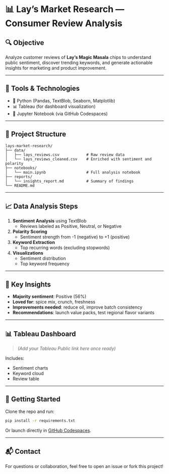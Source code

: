 # 📊 Lay’s Market Research — Consumer Review Analysis

## 🔍 Objective

Analyze customer reviews of **Lay’s Magic Masala** chips to understand public sentiment, discover trending keywords, and generate actionable insights for marketing and product improvement.

---

## 🧰 Tools & Technologies

- 🐍 Python (Pandas, TextBlob, Seaborn, Matplotlib)
- 📊 Tableau (for dashboard visualization)
- 🧪 Jupyter Notebook (via GitHub Codespaces)

---

## 📁 Project Structure

```
lays-market-research/
├── data/
│   ├── lays_reviews.csv            # Raw review data
│   └── lays_reviews_cleaned.csv    # Enriched with sentiment and polarity
├── notebooks/
│   └── main.ipynb                  # Full analysis notebook
├── reports/
│   └── insights_report.md          # Summary of findings
└── README.md
```

---

## 📈 Data Analysis Steps

1. **Sentiment Analysis** using TextBlob
   - Reviews labeled as Positive, Neutral, or Negative
2. **Polarity Scoring**
   - Sentiment strength from -1 (negative) to +1 (positive)
3. **Keyword Extraction**
   - Top recurring words (excluding stopwords)
4. **Visualizations**
   - Sentiment distribution
   - Top keyword frequency

---

## 🧠 Key Insights

- **Majority sentiment**: Positive (56%)
- **Loved for**: spice mix, crunch, freshness
- **Improvements needed**: reduce oil, improve batch consistency
- **Recommendations**: launch value packs, test regional flavor variants

---

## 📊 Tableau Dashboard

> *(Add your Tableau Public link here once ready)*

Includes:
- Sentiment charts
- Keyword cloud
- Review table

---

## 🚀 Getting Started

Clone the repo and run:

```bash
pip install -r requirements.txt
```

Or launch directly in [GitHub Codespaces](https://github.com/features/codespaces).

---

## 📬 Contact

For questions or collaboration, feel free to open an issue or fork this project!
